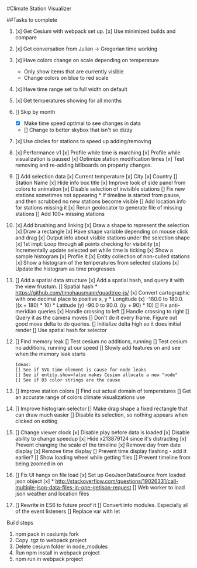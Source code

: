 #Climate Station Visualizer

##Tasks to complete
1) [x] Get Cesium with webpack set up.
      [x] Use minimized builds and compare
2) [x] Get conversation from Julian -> Gregorian time working
3) [x] Have colors change on scale depending on temperature
      * Only show items that are currently visible
      * Change colors on blue to red scale
4) [x] Have time range set to full width on default
5) [x] Get temperatures showing for all months
6) [] Skip by month
      * [x] Make time speed optimal to see changes in data
      * [] Change to better skybox that isn't so dizzy
7) [x] Use circles for stations to speed up adding/removing
8) [x] Performance v1
      [x] Profile while time is marching
      [x] Profile while visualization is paused
      [x] Optimize station modification times
      [x] Test removing and re-adding billboards on property changes.
9) [] Add selection data
      [x] Current temperature
      [x] City
      [x] Country
      [] Station Name
      [x] Hide info box title
      [x] Improve look of side panel from colors to animation
      [x] Disable selection of invisible stations
      [] Fix new stations sometimes not appearing
         * If timeline is started from pause, and then scrubbed no new stations
            become visible
      [] Add location info for stations missing it
         [x] Rerun geolocator to generate file of missing stations
         [] Add 100+ missing stations
10) [x] Add brushing and linking
      [x] Draw a shape to represent the selection
         [x] Draw a rectangle
      [x] Have shape variable depending on mouse click and drag
      [x] Output info about visible stations under the selection shape
         [x] 1st impl: Loop through all points checking for visibility
         [x] Incrementally update selected set while time is ticking
         [x] Show a sample histogram
         [x] Profile it
         [x] Entity collection of non-culled stations
      [x] Show a histogram of the temperatures from selected stations
      [x] Update the histogram as time progresses
11) [] Add a spatial data structure
       [x] Add a spatial hash, and query it with the view frustum.
       [] Spatial hash
           * https://github.com/timohausmann/quadtree-js/
           [x] Convert cartographic with one decimal place to positive x, y
               * Longitude (x) -180.0 to 180.0. ((x + 180) * 10)
               * Latitude (y) -90.0 to 90.0.    ((y + 90) * 10)
           [] Fix anti-meridian queries
              [x] Handle crossing to left
              [] Handle crossing to right
       [] Query it as the camera moves
          [] Don't do it every frame. Figure out good move delta to do queries.
          [] Initialize delta high so it does initial render
       [] Use spatial hash for selector
12) [] Find memory leak
        [] Test cesium no additions, running
        [] Test cesium no additions, running at our speed
        [] Slowly add features on and see when the memory leak starts

        Ideas:
        [] See if SVG time element is cause for node leaks
        [] See if entity.show=false makes Cesium allocate a new "node"
        [] See if D3 color strings are the cause
13) [] Improve station colors
        [] Find out actual domain of temperatures
        [] Get an accurate range of colors climate visualizations use
14) [] Improve histogram selector
        [] Make drag shape a fixed rectangle that can draw much easier
        [] Disable its selection, so nothing appears when clicked on exiting
12) [] Change viewer clock
      [x] Disable play before data is loaded
      [x] Disable ability to change speedup
      [x] Hide x213879124 since it's distracting
      [x] Prevent changing the scale of the timeline
      [x] Remove day from date display
      [x] Remove time display
      [] Prevent time display flashing - add it earlier?
      [] Show loading wheel while getting files
      [] Prevent timeline from being zoomed in on
13) [] Fix UI hangs on file load
      [x] Set up GeoJsonDataSource from loaded json object
      [x] * http://stackoverflow.com/questions/19026331/call-multiple-json-data-files-in-one-getjson-request
      [] Web worker to load json weather and location files
14) [] Rewrite in ES6 to future proof it
       [] Convert into modules. Especially all of the event listeners
       [] Replace var with let

Build steps
1) npm pack in cesiumjs fork
2) Copy .tgz to webpack project
3) Delete cesium folder in node_modules
4) Run npm install in webpack project
5) npm run in webpack project
